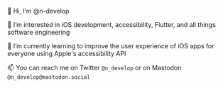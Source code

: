 👋 Hi, I’m @n-develop

👀 I’m interested in iOS development, accessibility, Flutter, and all things software engineering

🌱 I’m currently learning to improve the user experience of iOS apps for everyone using Apple's accessibility API

📫 You can reach me on Twitter `@n_develop` or on Mastodon `@n_develop@mastodon.social`

<!---
n-develop/n-develop is a ✨ special ✨ repository because its `README.md` (this file) appears on your GitHub profile.
You can click the Preview link to take a look at your changes.
--->
